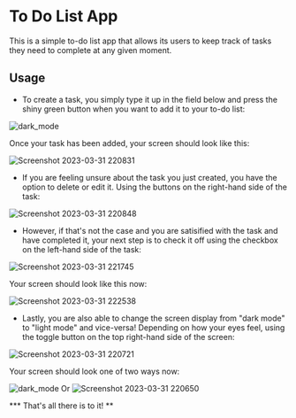 # **To Do List App** #

This is a simple to-do list app that allows its users to keep track of tasks they need to complete at any given moment. 

## Usage ##

* To create a task, you simply type it up in the field below and press the shiny green button when you want to add it to your to-do list:

![dark_mode](https://user-images.githubusercontent.com/99418553/229220595-3c25a3f7-32ab-4d95-9a6a-218c61761b3e.png)

Once your task has been added, your screen should look like this:

![Screenshot 2023-03-31 220831](https://user-images.githubusercontent.com/99418553/229220735-2154f618-7317-43ba-8c53-88cf942bdc4d.png)

* If you are feeling unsure about the task you just created, you have the option to delete or edit it. Using the buttons on the right-hand side of the task:

![Screenshot 2023-03-31 220848](https://user-images.githubusercontent.com/99418553/229221603-2015aebc-90b5-4bbf-812e-26986a33ffbf.png)

* However, if that's not the case and you are satisified with the task and have completed it, your next step is to check it off using the checkbox on the left-hand side of the task:

![Screenshot 2023-03-31 221745](https://user-images.githubusercontent.com/99418553/229221418-31559e96-dde8-44fe-8745-6a6d52bc346c.png)

Your screen should look like this now:

![Screenshot 2023-03-31 222538](https://user-images.githubusercontent.com/99418553/229222804-06eaec12-ff57-4853-9e89-38f30c3557f8.png)

* Lastly, you are also able to change the screen display from "dark mode" to "light mode" and vice-versa! Depending on how your eyes feel, using the toggle button on the top right-hand side of the screen:

![Screenshot 2023-03-31 220721](https://user-images.githubusercontent.com/99418553/229223260-b0d5836c-e36e-4938-9b41-531d9f5c5804.png)

Your screen should look one of two ways now:

![dark_mode](https://user-images.githubusercontent.com/99418553/229223363-1967df69-f489-4333-9c3a-4de8f9430980.png)
Or 
![Screenshot 2023-03-31 220650](https://user-images.githubusercontent.com/99418553/229223383-b1e916cc-2c95-44c2-bcda-7577f196c993.png)

*** That's all there is to it! **






